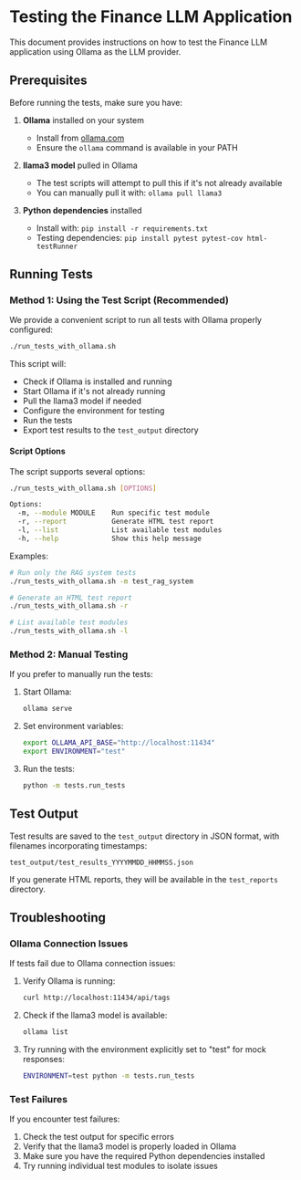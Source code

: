 # Testing the Finance LLM Application

This document provides instructions on how to test the Finance LLM application using Ollama as the LLM provider.

## Prerequisites

Before running the tests, make sure you have:

1. **Ollama** installed on your system
   - Install from [ollama.com](https://ollama.com/)
   - Ensure the `ollama` command is available in your PATH

2. **llama3 model** pulled in Ollama
   - The test scripts will attempt to pull this if it's not already available
   - You can manually pull it with: `ollama pull llama3`

3. **Python dependencies** installed
   - Install with: `pip install -r requirements.txt`
   - Testing dependencies: `pip install pytest pytest-cov html-testRunner`

## Running Tests

### Method 1: Using the Test Script (Recommended)

We provide a convenient script to run all tests with Ollama properly configured:

```bash
./run_tests_with_ollama.sh
```

This script will:
- Check if Ollama is installed and running
- Start Ollama if it's not already running
- Pull the llama3 model if needed
- Configure the environment for testing
- Run the tests
- Export test results to the `test_output` directory

#### Script Options

The script supports several options:

```bash
./run_tests_with_ollama.sh [OPTIONS]

Options:
  -m, --module MODULE    Run specific test module
  -r, --report           Generate HTML test report
  -l, --list             List available test modules
  -h, --help             Show this help message
```

Examples:

```bash
# Run only the RAG system tests
./run_tests_with_ollama.sh -m test_rag_system

# Generate an HTML test report
./run_tests_with_ollama.sh -r

# List available test modules
./run_tests_with_ollama.sh -l
```

### Method 2: Manual Testing

If you prefer to manually run the tests:

1. Start Ollama:
   ```bash
   ollama serve
   ```

2. Set environment variables:
   ```bash
   export OLLAMA_API_BASE="http://localhost:11434"
   export ENVIRONMENT="test"
   ```

3. Run the tests:
   ```bash
   python -m tests.run_tests
   ```

## Test Output

Test results are saved to the `test_output` directory in JSON format, with filenames incorporating timestamps:

```
test_output/test_results_YYYYMMDD_HHMMSS.json
```

If you generate HTML reports, they will be available in the `test_reports` directory.

## Troubleshooting

### Ollama Connection Issues

If tests fail due to Ollama connection issues:

1. Verify Ollama is running:
   ```bash
   curl http://localhost:11434/api/tags
   ```

2. Check if the llama3 model is available:
   ```bash
   ollama list
   ```

3. Try running with the environment explicitly set to "test" for mock responses:
   ```bash
   ENVIRONMENT=test python -m tests.run_tests
   ```

### Test Failures

If you encounter test failures:

1. Check the test output for specific errors
2. Verify that the llama3 model is properly loaded in Ollama
3. Make sure you have the required Python dependencies installed
4. Try running individual test modules to isolate issues 